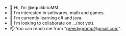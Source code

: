 - 👋 Hi, I’m @equilibriuMM
- 👀 I’m interested in softwares, math and games.
- 🌱 I’m currently learning c# and java.
- 💞️ I’m looking to collaborate on ...(not yet).
- 📫 You can reach me from "greedygromp@gmail.com".

<!---
equilibriuMM/equilibriuMM is a ✨ special ✨ repository because its `README.md` (this file) appears on your GitHub profile.
You can click the Preview link to take a look at your changes.
--->
